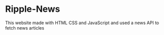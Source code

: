# Ripple-News
This website made with HTML CSS  and JavaScript and used a news API to fetch news articles

